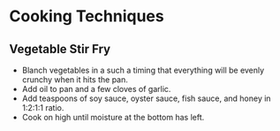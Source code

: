 # Cooking Techniques

## Vegetable Stir Fry

- Blanch vegetables in a such a timing that everything will be evenly crunchy when it hits the pan.
- Add oil to pan and a few cloves of garlic.
- Add teaspoons of soy sauce, oyster sauce, fish sauce, and honey in 1:2:1:1 ratio.
- Cook on high until moisture at the bottom has left.
